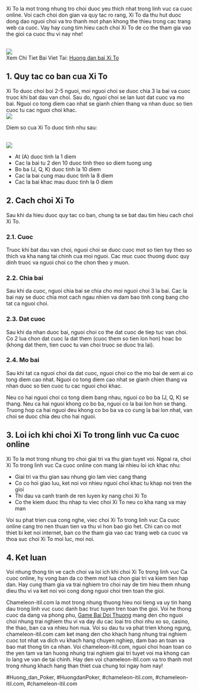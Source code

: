 <p>Xi To la mot trong nhung tro choi duoc yeu thich nhat trong linh vuc ca cuoc online. Voi cach choi don gian va quy tac ro rang, Xi To da thu hut duoc dong dao nguoi choi va tro thanh mot phan khong the thieu trong cac trang web ca cuoc. Vay hay cung tim hieu cach choi Xi To de co the tham gia vao the gioi ca cuoc thu vi nay nhe!</p><br><img src="https://chameleon-itil.com/wp-content/uploads/2025/03/game-bai-doi-thuong-pub-g-69-300x225.jpg"></br>
Xem Chi Tiet Bai Viet Tai: <a href="https://chameleon-itil.com/huong-dan-bai-xi-to/">Huong dan bai Xi To</a><h2>1. Quy tac co ban cua Xi To</h2><p>Xi To duoc choi boi 2-5 nguoi, moi nguoi choi se duoc chia 3 la bai va cuoc truoc khi bat dau van choi. Sau do, nguoi choi se lan luot dat cuoc va mo bai. Nguoi co tong diem cao nhat se gianh chien thang va nhan duoc so tien cuoc tu cac nguoi choi khac.<br><img src="https://chameleon-itil.com/wp-content/uploads/2025/03/game-bai-doi-thuong-pub-g-72-300x225.jpg"></br><p>Diem so cua Xi To duoc tinh nhu sau:</p><br><img src="https://chameleon-itil.com/wp-content/uploads/2025/03/game-bai-doi-thuong-pub-g-78-300x225.jpg"></br><ul>
<li>At (A) duoc tinh la 1 diem</li>
<li>Cac la bai tu 2 den 10 duoc tinh theo so diem tuong ung</li>
<li>Bo ba (J, Q, K) duoc tinh la 10 diem</li>
<li>Cac la bai cung mau duoc tinh la 8 diem</li>
<li>Cac la bai khac mau duoc tinh la 0 diem</li>
</ul><h2>2. Cach choi Xi To</h2><p>Sau khi da hieu duoc quy tac co ban, chung ta se bat dau tim hieu cach choi Xi To.<h3>2.1. Cuoc</h3><p>Truoc khi bat dau van choi, nguoi choi se duoc cuoc mot so tien tuy theo so thich va kha nang tai chinh cua moi nguoi. Cac muc cuoc thuong duoc quy dinh truoc va nguoi choi co the chon theo y muon.</p><h3>2.2. Chia bai</h3><p>Sau khi da cuoc, nguoi chia bai se chia cho moi nguoi choi 3 la bai. Cac la bai nay se duoc chia mot cach ngau nhien va dam bao tinh cong bang cho tat ca nguoi choi.<h3>2.3. Dat cuoc</h3><p>Sau khi da nhan duoc bai, nguoi choi co the dat cuoc de tiep tuc van choi. Co 2 lua chon dat cuoc la dat them (cuoc them so tien lon hon) hoac bo (khong dat them, tien cuoc tu van choi truoc se duoc tra lai).</p><h3>2.4. Mo bai</h3><p>Sau khi tat ca nguoi choi da dat cuoc, nguoi choi co the mo bai de xem ai co tong diem cao nhat. Nguoi co tong diem cao nhat se gianh chien thang va nhan duoc so tien cuoc tu cac nguoi choi khac.</p><p>Neu co hai nguoi choi co tong diem bang nhau, nguoi co bo ba (J, Q, K) se thang. Neu ca hai nguoi khong co bo ba, nguoi co la bai lon hon se thang. Truong hop ca hai nguoi deu khong co bo ba va co cung la bai lon nhat, van choi se duoc chia deu cho hai nguoi.</p><h2>3. Loi ich khi choi Xi To trong linh vuc Ca cuoc online</h2><p>Xi To la mot trong nhung tro choi giai tri va thu gian tuyet voi. Ngoai ra, choi Xi To trong linh vuc Ca cuoc online con mang lai nhieu loi ich khac nhu:</p><ul>
<li>Giai tri va thu gian sau nhung gio lam viec cang thang</li>
<li>Co co hoi giao luu, ket noi voi nhieu nguoi choi khac tu khap noi tren the gioi</li>
<li>Thi dau va canh tranh de ren luyen ky nang choi Xi To</li>
<li>Co the kiem duoc thu nhap tu viec choi Xi To neu co kha nang va may man</li>
</ul><p>Voi su phat trien cua cong nghe, viec choi Xi To trong linh vuc Ca cuoc online cang tro nen thuan tien va thu vi hon bao gio het. Chi can co mot thiet bi ket noi internet, ban co the tham gia vao cac trang web ca cuoc va thoa suc choi Xi To moi luc, moi noi.</p><h2>4. Ket luan</h2><p>Voi nhung thong tin ve cach choi va loi ich khi choi Xi To trong linh vuc Ca cuoc online, hy vong ban da co them mot lua chon giai tri va kiem tien hap dan. Hay cung tham gia va trai nghiem tro choi nay de tim hieu them nhung dieu thu vi va ket noi voi cong dong nguoi choi tren toan the gioi.</p><p>Chameleon-itil.com la mot trong nhung thuong hieu noi tieng va uy tin hang dau trong linh vuc cuoc danh bac truc tuyen tren toan the gioi. Voi he thong cuoc da dang va phong phu, <a href="https://chameleon-itil.com/">Game Bai Doi Thuong</a> mang den cho nguoi choi nhung trai nghiem thu vi va day du cac loai tro choi nhu xo so, casino, the thao, ban ca va nhieu hon nua. Voi su dau tu va phat trien khong ngung, chameleon-itil.com cam ket mang den cho khach hang nhung trai nghiem cuoc tot nhat va dich vu khach hang chuyen nghiep, dam bao an toan va bao mat thong tin ca nhan. Voi chameleon-itil.com, nguoi choi hoan toan co the yen tam va tan huong nhung trai nghiem giai tri tuyet voi ma khong can lo lang ve van de tai chinh. Hay den voi chameleon-itil.com va tro thanh mot trong nhung khach hang than thiet cua chung toi ngay hom nay!</p>
#Huong_dan_Poker, #HuongdanPoker, #chameleon-itil.com, #chameleon-itil.com, #chameleon-itil.com
